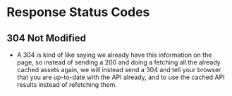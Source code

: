 # Response Status Codes

## 304 **Not Modified**
 - A 304 is kind of like saying we already have this information on the page, so instead of sending a 200 and doing a fetching all the already cached assets again, we will instead send a 304 and tell your browser that you are up-to-date with the API already, and to use the cached API results instead of refetching them.